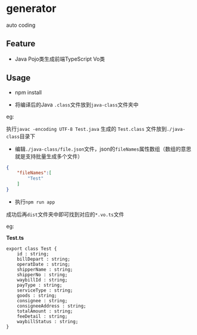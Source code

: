 # generator
auto coding 

## Feature

- Java Pojo类生成前端TypeScript Vo类

## Usage

- npm install

- 将编译后的Java `.class`文件放到`java-class`文件夹中

eg:

执行`javac -encoding UTF-8 Test.java` 生成的 `Test.class` 文件放到`./java-class`目录下

- 编辑`./java-class/file.json`文件，json的`fileNames`属性数组（数组的意思就是支持批量生成多个文件）

```json
{
    "fileNames":[
        "Test"
    ]
}
```


- 执行`npm run app`

成功后再`dist`文件夹中即可找到对应的`*.vo.ts`文件


eg:

**Test.ts**

```
export class Test { 
	id : string;
	billDepart : string;
	operatDate : string;
	shipperName : string;
	shipperNo : string;
	waybillId : string;
	payType : string;
	serviceType : string;
	goods : string;
	consignee : string;
	consigneeAddress : string;
	totalAmount : string;
	feeDetail : string;
	waybillStatus : string;
}
```